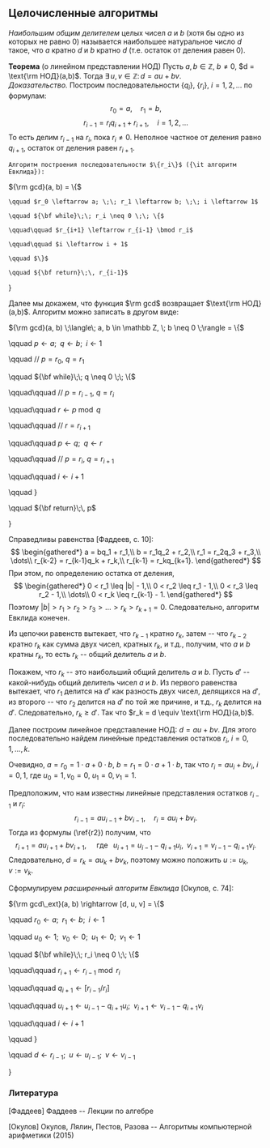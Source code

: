 ## Целочисленные алгоритмы

*Наибольшим общим делителем* целых чисел $a$ и $b$ (хотя бы одно из которых не равно 0) называется наибольшее натуральное число $d$ такое, что $a$ кратно $d$ и $b$ кратно $d$ (т.е. остаток от деления равен 0).

**Теорема** (о линейном представлении НОД)
	Пусть $a,b \in \mathbb Z$, $b \neq 0$, $d = \text{\rm НОД}(a,b)$.
	Тогда $\exists\, u, v \in \mathbb Z \colon d = au + bv$.	
*Доказательство.*
	Построим последовательности $\{q_i\}$, $\{r_i\}$, $i = 1, 2, \dots$ по формулам:
$$
	r_0 = a, \quad r_1 = b,
$$
$$
	\label{r2}
	r_{i-1} = r_iq_{i+1} + r_{i+1}, \quad i = 1, 2, \dots
$$
	То есть делим $r_{i-1}$ на $r_i$, пока $r_i \neq 0$. Неполное частное от деления равно $q_{i+1}$, остаток от деления равен $r_{i+1}$.
	
	Алгоритм построения последовательности $\{r_i\}$ ({\it алгоритм Евклида}):
		
${\rm gcd}(a, b) = \{$
	
	\qquad $r_0 \leftarrow a; \;\; r_1 \leftarrow b; \;\; i \leftarrow 1$
	
	\qquad ${\bf while}\;\; r_i \neq 0 \;\; \{$
	
	\qquad\qquad $r_{i+1} \leftarrow r_{i-1} \bmod r_i$
	
	\qquad\qquad $i \leftarrow i + 1$
	
	\qquad $\}$	
	
	\qquad ${\bf return}\;\, r_{i-1}$
	
$\}$


Далее мы докажем, что функция $\rm gcd$ возвращает $\text{\rm НОД}(a,b)$. Алгоритм можно записать в другом виде:


${\rm gcd}(a, b) \;\langle\; a, b \in \mathbb Z, \; b \neq 0 \;\rangle = \{$

\qquad $p \leftarrow a; \;\; q \leftarrow b; \;\; i \leftarrow 1$

\qquad // $p = r_0$, $q = r_1$

\qquad ${\bf while}\;\; q \neq 0 \;\; \{$

\qquad\qquad // $p = r_{i-1}$, $q = r_i$

\qquad\qquad $r \leftarrow p \bmod q$

\qquad\qquad // $r = r_{i+1}$

\qquad\qquad $p \leftarrow q; \;\; q \leftarrow r$

\qquad\qquad // $p = r_i$, $q = r_{i+1}$

\qquad\qquad $i \leftarrow i + 1$

\qquad $\}$	

\qquad ${\bf return}\;\, p$

$\}$


Справедливы равенства [Фаддеев, с. 10]:
$$
\begin{gathered*}
a = bq_1 + r_1,\\
b = r_1q_2 + r_2,\\
r_1 = r_2q_3 + r_3,\\
\dots\\
r_{k-2} = r_{k-1}q_k + r_k,\\
r_{k-1} = r_kq_{k+1}.
\end{gathered*}
$$
При этом, по определению остатка от деления,
$$
\begin{gathered*}
0 < r_1 \leq |b| - 1,\\
0 < r_2 \leq r_1 - 1,\\
0 < r_3 \leq r_2 - 1,\\
\dots\\
0 < r_k \leq r_{k-1} - 1.
\end{gathered*}
$$
Поэтому $|b| > r_1 > r_2 > r_3 > \dots > r_k > r_{k+1} = 0$. Следовательно, алгоритм Евклида конечен.

Из цепочки равенств вытекает, что $r_{k-1}$ кратно $r_k$, затем --
что $r_{k-2}$ кратно $r_k$ как сумма двух чисел, кратных $r_k$, и т.д., получим, что $a$ и $b$ кратны $r_k$, то есть $r_k$ -- общий делитель $a$ и $b$.

Покажем, что $r_k$ -- это наибольший общий делитель $a$ и $b$.
Пусть $d'$ -- какой-нибудь общий делитель чисел $a$ и $b$.
Из первого равенства вытекает, что $r_1$ делится на $d'$ как разность двух чисел, делящихся на $d'$, из второго -- что $r_2$ делится на $d'$ по той же причине, и т.д., $r_k$ делится на $d'$. Следовательно, $r_k \geq d'$. Так что $r_k = d \equiv \text{\rm НОД}(a,b)$.

Далее построим линейное представление НОД: $d = au + bv$.
Для этого последовательно найдем линейные представления остатков $r_i$, $i = 0, 1, \ldots, k$.

Очевидно, $a = r_0 = 1 \cdot a + 0 \cdot b$,
$b = r_1 = 0 \cdot a + 1 \cdot b$, так что $r_i = au_i + bv_i$, $i = 0, 1$, где $u_0 = 1, v_0 = 0$, $u_1 = 0, v_1 = 1$.

Предположим, что нам известны линейные представления остатков $r_{i-1}$ и $r_i$:
$$
r_{i-1} = au_{i-1} + bv_{i-1},\quad r_i = au_i + bv_i.
$$
Тогда из формулы (\ref{r2}) получим, что
$$
r_{i+1} = au_{i+1} + bv_{i+1}, \quad\;\text{где}\;\;\; u_{i+1} = u_{i-1} - q_{i+1}u_i, \;\; v_{i+1} = v_{i-1} - q_{i+1}v_i.
$$
Следовательно, $d = r_k = au_k + bv_k$, поэтому можно положить
$u := u_k$, $v := v_k$.


Сформулируем *расширенный алгоритм Евклида* [Окулов, с. 74]:

${\rm gcd\_ext}(a, b) \rightarrow [d, u, v] = \{$

\qquad $r_0 \leftarrow a; \;\; r_1 \leftarrow b; \;\; i \leftarrow 1$

\qquad $u_0 \leftarrow 1; \;\; v_0 \leftarrow 0; \;\; u_1 \leftarrow 0; \;\; v_1 \leftarrow 1$

\qquad ${\bf while}\;\; r_i \neq 0 \;\; \{$

\qquad\qquad $r_{i+1} \leftarrow r_{i-1} \bmod r_i$

\qquad\qquad $q_{i+1} \leftarrow [r_{i-1} / r_i]$

\qquad\qquad $u_{i+1} \leftarrow u_{i-1} - q_{i+1}u_i; \;\;
v_{i+1} \leftarrow v_{i-1} - q_{i+1}v_i$

\qquad\qquad $i \leftarrow i + 1$

\qquad $\}$	

\qquad $d \leftarrow r_{i-1};\;\; u \leftarrow u_{i-1}; \;\; v \leftarrow v_{i-1}$

$\}$

### Литература

[Фаддеев] Фаддеев -- Лекции по алгебре

[Окулов] Окулов, Лялин, Пестов, Разова -- Алгоритмы компьютерной арифметики (2015)
